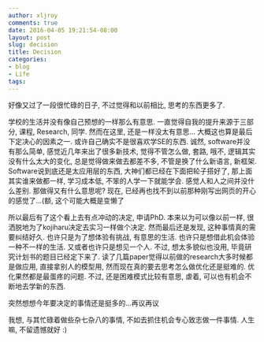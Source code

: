 ```yaml
---
author: xljroy
comments: true
date: 2016-04-05 19:21:54-08:00
layout: post
slug: decision
title: Decision
categories:
- blog
- Life
tags:
---
```


好像又过了一段很忙碌的日子, 不过觉得和以前相比, 思考的东西更多了.

学校的生活并没有像自己预想的一样那么有意思. 一直觉得自我的提升来源于三部分, 课程, Research, 同学. 然而在这里, 还是一样没太有意思... 大概这也算是最后下定决心的因素之一. 或许自己确实不是很喜欢学SE的东西. 诚然, software并没有那么简单, 感觉近几年来出了很多新技术, 觉得不管怎么做, 套路, 哦不, 逻辑其实没有什么太大的变化, 总是觉得做来做去都差不多, 不管是换了什么新语言, 新框架. Software说到底还是太应用层的东西, 大神们都已经在下面把轮子搭好了, 那上面其实谁来做都一样, 学习成本低, 不笨的人学一下就能学会. 感觉人和人之间并没什么差别. 那做得又有什么意思呢? 现在, 已经再也找不到以前那种刚写出网页的开心的感觉了...(额, 这个可能大概是变懒了

所以最后有了这个看上去有点冲动的决定, 申请PhD. 本来以为可以像以前一样, 很洒脱地为了kojiharu决定去实习一样做个决定. 然而最后还是发现, 这种事情真的需要纠结好久. 也许只是为了想体验有挑战, 有意思的生活. 也许只是想借此机会体验一种不一样的生活. 又或者也许只是想见一个人. 不过, 想太多貌似也没用, 毕竟研究计划书的题目已经定下来了. 读了几篇paper觉得以前做的research大多时候都是做应用, 直接拿别人的模型用, 然而现在真的要去思考怎么做优化还是挺难的. 优化果然都是最蛋疼的问题. 不过, 还是困难模式比较有意思, 虐着, 可以也有机会不断地去学新的东西.

突然想想今年要决定的事情还是挺多的...再议再议

我想, 与其忙碌着做些杂七杂八的事情, 不如去抓住机会专心致志做一件事情. 人生嘛, 不留遗憾就好 :)

